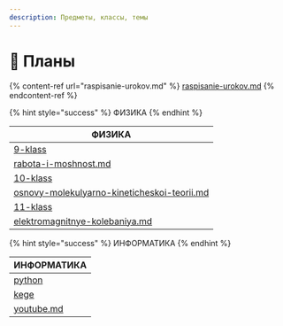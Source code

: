 ```yaml
---
description: Предметы, классы, темы
---
```


# 📒 Планы

{% content-ref url="raspisanie-urokov.md" %}
[raspisanie-urokov.md](raspisanie-urokov.md)
{% endcontent-ref %}

{% hint style="success" %}
ФИЗИКА
{% endhint %}

<table data-header-hidden data-full-width="false"><thead><tr><th data-type="content-ref">ФИЗИКА</th></tr></thead><tbody><tr><td><a href="fizika/9-klass/">9-klass</a></td></tr><tr><td><a href="fizika/9-klass/mekhanicheskie-yavleniya/rabota-i-moshnost.md">rabota-i-moshnost.md</a></td></tr><tr><td><a href="fizika/10-klass/">10-klass</a></td></tr><tr><td><a href="fizika/10-klass/molekulyarnaya-fizika-i-termodinamika/osnovy-molekulyarno-kineticheskoi-teorii.md">osnovy-molekulyarno-kineticheskoi-teorii.md</a></td></tr><tr><td><a href="fizika/11-klass/">11-klass</a></td></tr><tr><td><a href="fizika/11-klass/kolebaniya-i-volny/elektromagnitnye-kolebaniya.md">elektromagnitnye-kolebaniya.md</a></td></tr></tbody></table>

{% hint style="success" %}
ИНФОРМАТИКА
{% endhint %}

<table data-header-hidden><thead><tr><th data-type="content-ref">ИНФОРМАТИКА</th></tr></thead><tbody><tr><td><a href="informatika/python/">python</a></td></tr><tr><td><a href="informatika/kege/">kege</a></td></tr><tr><td><a href="informatika/kege/youtube.md">youtube.md</a></td></tr></tbody></table>
